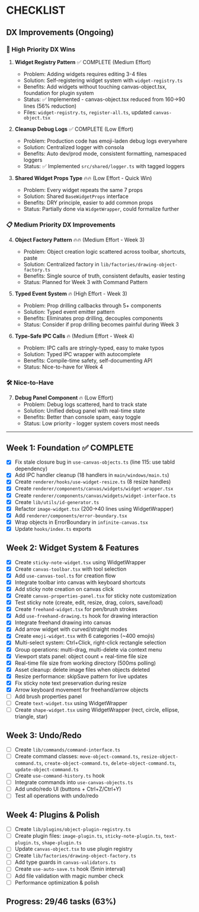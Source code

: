 # CHECKLIST

## DX Improvements (Ongoing)

### 🎯 High Priority DX Wins
1. **Widget Registry Pattern** ✅ COMPLETE (Medium Effort)
   - Problem: Adding widgets requires editing 3-4 files
   - Solution: Self-registering widget system with `widget-registry.ts`
   - Benefits: Add widgets without touching canvas-object.tsx, foundation for plugin system
   - Status: ✅ Implemented - canvas-object.tsx reduced from 160→90 lines (56% reduction)
   - Files: `widget-registry.ts`, `register-all.ts`, updated `canvas-object.tsx`

2. **Cleanup Debug Logs** ✅ COMPLETE (Low Effort)
   - Problem: Production code has emoji-laden debug logs everywhere
   - Solution: Centralized logger with consola
   - Benefits: Auto dev/prod mode, consistent formatting, namespaced loggers
   - Status: ✅ Implemented `src/shared/logger.ts` with tagged loggers

3. **Shared Widget Props Type** 🔥🔥 (Low Effort - Quick Win)
   - Problem: Every widget repeats the same 7 props
   - Solution: Shared `BaseWidgetProps` interface
   - Benefits: DRY principle, easier to add common props
   - Status: Partially done via `WidgetWrapper`, could formalize further

### 📋 Medium Priority DX Improvements
4. **Object Factory Pattern** 🔥🔥 (Medium Effort - Week 3)
   - Problem: Object creation logic scattered across toolbar, shortcuts, paste
   - Solution: Centralized factory in `lib/factories/drawing-object-factory.ts`
   - Benefits: Single source of truth, consistent defaults, easier testing
   - Status: Planned for Week 3 with Command Pattern

5. **Typed Event System** 🔥 (High Effort - Week 3)
   - Problem: Prop drilling callbacks through 5+ components
   - Solution: Typed event emitter pattern
   - Benefits: Eliminates prop drilling, decouples components
   - Status: Consider if prop drilling becomes painful during Week 3

6. **Type-Safe IPC Calls** 🔥 (Medium Effort - Week 4)
   - Problem: IPC calls are stringly-typed, easy to make typos
   - Solution: Typed IPC wrapper with autocomplete
   - Benefits: Compile-time safety, self-documenting API
   - Status: Nice-to-have for Week 4

### 🛠️ Nice-to-Have
7. **Debug Panel Component** 🔥 (Low Effort)
   - Problem: Debug logs scattered, hard to track state
   - Solution: Unified debug panel with real-time state
   - Benefits: Better than console spam, easy toggle
   - Status: Low priority - logger system covers most needs

---

## Week 1: Foundation ✅ COMPLETE
- [x] Fix stale closure bug in `use-canvas-objects.ts` (line 115: use tabId dependency)
- [x] Add IPC handler cleanup (18 handlers in `main/windows/main.ts`)
- [x] Create `renderer/hooks/use-widget-resize.ts` (8 resize handles)
- [x] Create `renderer/components/canvas/widgets/widget-wrapper.tsx`
- [x] Create `renderer/components/canvas/widgets/widget-interface.ts`
- [x] Create `lib/utils/id-generator.ts`
- [x] Refactor `image-widget.tsx` (200→40 lines using WidgetWrapper)
- [x] Add `renderer/components/error-boundary.tsx`
- [x] Wrap objects in ErrorBoundary in `infinite-canvas.tsx`
- [x] Update `hooks/index.ts` exports

## Week 2: Widget System & Features
- [x] Create `sticky-note-widget.tsx` using WidgetWrapper
- [x] Create `canvas-toolbar.tsx` with tool selection
- [x] Add `use-canvas-tool.ts` for creation flow
- [x] Integrate toolbar into canvas with keyboard shortcuts
- [x] Add sticky note creation on canvas click
- [x] Create `canvas-properties-panel.tsx` for sticky note customization
- [x] Test sticky note (create, edit, resize, drag, colors, save/load)
- [x] Create `freehand-widget.tsx` for pen/brush strokes
- [x] Add `use-freehand-drawing.ts` hook for drawing interaction
- [x] Integrate freehand drawing into canvas
- [x] Add arrow widget with curved/straight modes
- [x] Create `emoji-widget.tsx` with 6 categories (~400 emojis)
- [x] Multi-select system: Ctrl+Click, right-click rectangle selection
- [x] Group operations: multi-drag, multi-delete via context menu
- [x] Viewport stats panel: object count + real-time file size
- [x] Real-time file size from working directory (500ms polling)
- [x] Asset cleanup: delete image files when objects deleted
- [x] Resize performance: skipSave pattern for live updates
- [x] Fix sticky note text preservation during resize
- [x] Arrow keyboard movement for freehand/arrow objects
- [ ] Add brush properties panel
- [ ] Create `text-widget.tsx` using WidgetWrapper
- [ ] Create `shape-widget.tsx` using WidgetWrapper (rect, circle, ellipse, triangle, star)

## Week 3: Undo/Redo
- [ ] Create `lib/commands/command-interface.ts`
- [ ] Create command classes: `move-object-command.ts`, `resize-object-command.ts`, `create-object-command.ts`, `delete-object-command.ts`, `update-object-command.ts`
- [ ] Create `use-command-history.ts` hook
- [ ] Integrate commands into `use-canvas-objects.ts`
- [ ] Add undo/redo UI (buttons + Ctrl+Z/Ctrl+Y)
- [ ] Test all operations with undo/redo

## Week 4: Plugins & Polish
- [ ] Create `lib/plugins/object-plugin-registry.ts`
- [ ] Create plugin files: `image-plugin.ts`, `sticky-note-plugin.ts`, `text-plugin.ts`, `shape-plugin.ts`
- [ ] Update `canvas-object.tsx` to use plugin registry
- [ ] Create `lib/factories/drawing-object-factory.ts`
- [ ] Add type guards in `canvas-validators.ts`
- [ ] Create `use-auto-save.ts` hook (5min interval)
- [ ] Add file validation with magic number check
- [ ] Performance optimization & polish

## Progress: 29/46 tasks (63%)
